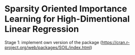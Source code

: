 # Sparsity Oriented Importance Learning for High-Dimentional Linear Regression 

Stage 1: implement own version of the package (https://cran.r-project.org/web/packages/SOIL/index.html)
